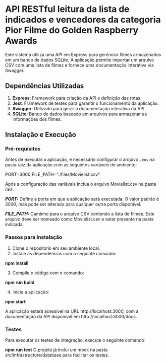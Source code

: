 # API RESTful leitura da lista de indicados e vencedores da categoria Pior Filme do Golden Raspberry Awards

Este sistema utiliza uma API em Express para gerenciar filmes armazenados em um banco de dados SQLite. A aplicação permite importar um arquivo CSV com uma lista de filmes e fornece uma documentação interativa via Swagger.

## Dependências Utilizadas

1. **Express**: Framework para criação da API e definição das rotas.
2. **Jest**: Framework de testes para garantir o funcionamento da aplicação.
3. **Swagger**: Utilizado para gerar a documentação interativa da API.
4. **SQLite**: Banco de dados baseado em arquivos para armazenar as informações dos filmes.

## Instalação e Execução

### Pré-requisitos

Antes de executar a aplicação, é necessário configurar o arquivo `.env` na pasta raiz da aplicação com as seguintes variáveis de ambiente:

   PORT=3000
   FILE_PATH="./files/Movielist.csv"

Após a configuração das variáveis inclua o arquivo Movielist.csv na pasta raiz.

***PORT:*** Define a porta em que a aplicação será executada. O valor padrão é 3000, mas pode ser alterado para qualquer outra porta disponível.

***FILE_PATH:*** Caminho para o arquivo CSV contendo a lista de filmes. Este arquivo deve ser nomeado como Movielist.csv e estar presente na pasta indicada.


### Passos para Instalação

1. Clone o repositório em seu ambiente local.
2. Instale as dependências com o seguinte comando:

**npm install**

3. Compile o código com o comando:

**npm run build**

4. Inicie a aplicação:

**npm start**

A aplicação estará acessível na URL http://localhost:3000, com a documentação da API disponível em http://localhost:3000/docs.


### Testes
Para executar os testes de integração, execute o seguinte comando:

**npm run test**
O projeto já inclui um mock na pasta src/infrastructure/database para facilitar os testes.
